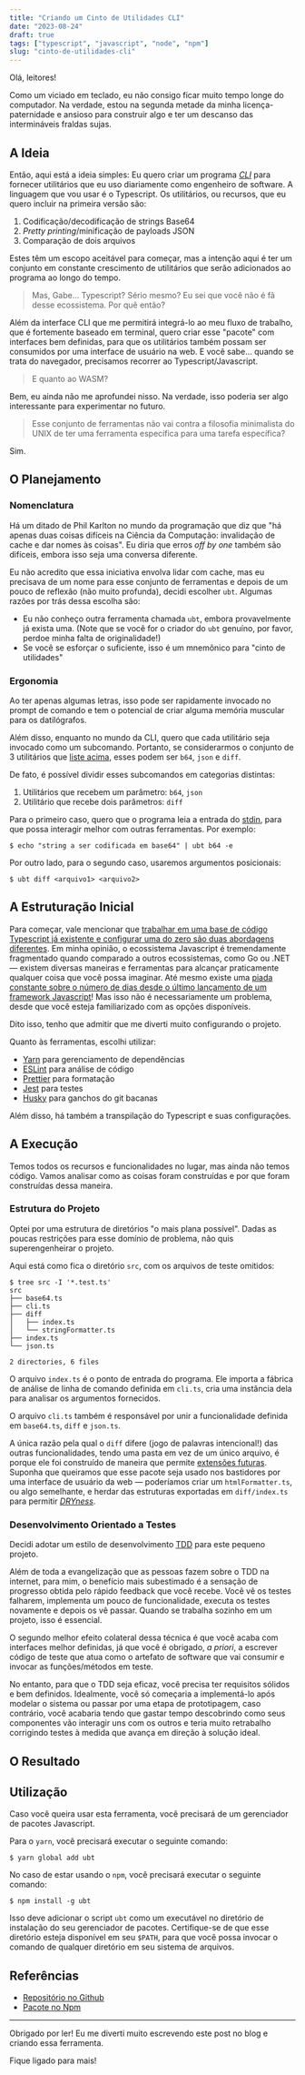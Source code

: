 ```yaml
---
title: "Criando um Cinto de Utilidades CLI"
date: "2023-08-24"
draft: true
tags: ["typescript", "javascript", "node", "npm"]
slug: "cinto-de-utilidades-cli"
---
```


Olá, leitores!

Como um viciado em teclado, eu não consigo ficar muito tempo longe do computador. Na verdade, estou na segunda metade da minha licença-paternidade e ansioso para construir algo e ter um descanso das intermináveis fraldas sujas.

## A Ideia

Então, aqui está a ideia simples: Eu quero criar um programa _[CLI](https://pt.wikipedia.org/wiki/Interface_de_linha_de_comandos)_ para fornecer utilitários que eu uso diariamente como engenheiro de software. A linguagem que vou usar é o Typescript. Os utilitários, ou recursos, que eu quero incluir na primeira versão são:

1. Codificação/decodificação de strings Base64
2. _Pretty printing_/minificação de payloads JSON
3. Comparação de dois arquivos

Estes têm um escopo aceitável para começar, mas a intenção aqui é ter um conjunto em constante crescimento de utilitários que serão adicionados ao programa ao longo do tempo.

> Mas, Gabe... Typescript? Sério mesmo? Eu sei que você não é fã desse ecossistema. Por quê então?

Além da interface CLI que me permitirá integrá-lo ao meu fluxo de trabalho, que é fortemente baseado em terminal, quero criar esse "pacote" com interfaces bem definidas, para que os utilitários também possam ser consumidos por uma interface de usuário na web. E você sabe... quando se trata do navegador, precisamos recorrer ao Typescript/Javascript.

> E quanto ao WASM?

Bem, eu ainda não me aprofundei nisso. Na verdade, isso poderia ser algo interessante para experimentar no futuro.

> Esse conjunto de ferramentas não vai contra a filosofia minimalista do UNIX de ter uma ferramenta específica para uma tarefa específica?

Sim.

## O Planejamento

### Nomenclatura

Há um ditado de Phil Karlton no mundo da programação que diz que "há apenas duas coisas difíceis na Ciência da Computação: invalidação de cache e dar nomes às coisas". Eu diria que erros _off by one_ também são difíceis, embora isso seja uma conversa diferente.

Eu não acredito que essa iniciativa envolva lidar com cache, mas eu precisava de um nome para esse conjunto de ferramentas e depois de um pouco de reflexão (não muito profunda), decidi escolher `ubt`. Algumas razões por trás dessa escolha são:

- Eu não conheço outra ferramenta chamada `ubt`, embora provavelmente já exista uma. (Note que se você for o criador do `ubt` genuíno, por favor, perdoe minha falta de originalidade!)
- Se você se esforçar o suficiente, isso é um mnemônico para "cinto de utilidades"

### Ergonomia

Ao ter apenas algumas letras, isso pode ser rapidamente invocado no prompt de comando e tem o potencial de criar alguma memória muscular para os datilógrafos.

Além disso, enquanto no mundo da CLI, quero que cada utilitário seja invocado como um subcomando. Portanto, se considerarmos o conjunto de 3 utilitários que [liste acima](#a-ideia), esses podem ser `b64`, `json` e `diff`.

De fato, é possível dividir esses subcomandos em categorias distintas:

1. Utilitários que recebem um parâmetro: `b64`, `json`
2. Utilitário que recebe dois parâmetros: `diff`

Para o primeiro caso, quero que o programa leia a entrada do [stdin](https://pt.wikipedia.org/wiki/Fluxos_padr%C3%A3o#Entrada_padr%C3%A3o_(stdin)), para que possa interagir melhor com outras ferramentas. Por exemplo:

```shell
$ echo "string a ser codificada em base64" | ubt b64 -e
```
Por outro lado, para o segundo caso, usaremos argumentos posicionais:

```shell
$ ubt diff <arquivo1> <arquivo2>
```
## A Estruturação Inicial

Para começar, vale mencionar que [trabalhar em uma base de código Typescript já existente e configurar uma do zero são duas abordagens diferentes](https://www.linkedin.com/pulse/greenfield-vs-brownfield-giorgi-bastos/). Em minha opinião, o ecossistema Javascript é tremendamente fragmentado quando comparado a outros ecossistemas, como Go ou .NET — existem diversas maneiras e ferramentas para alcançar praticamente qualquer coisa que você possa imaginar. Até mesmo existe uma [piada constante sobre o número de dias desde o último lançamento de um framework Javascript](https://dayssincelastjavascriptframework.com/)! Mas isso não é necessariamente um problema, desde que você esteja familiarizado com as opções disponíveis.

Dito isso, tenho que admitir que me diverti muito configurando o projeto.

Quanto às ferramentas, escolhi utilizar:

- [Yarn](https://yarnpkg.com/) para gerenciamento de dependências
- [ESLint](https://eslint.org/) para análise de código
- [Prettier](https://prettier.io/) para formatação
- [Jest](https://jestjs.io/pt-BR/) para testes
- [Husky](https://typicode.github.io/husky/) para ganchos do git bacanas

Além disso, há também a transpilação do Typescript e suas configurações.

## A Execução

Temos todos os recursos e funcionalidades no lugar, mas ainda não temos código. Vamos analisar como as coisas foram construídas e por que foram construídas dessa maneira.

### Estrutura do Projeto

Optei por uma estrutura de diretórios "o mais plana possível". Dadas as poucas restrições para esse domínio de problema, não quis superengenheirar o projeto.

Aqui está como fica o diretório `src`, com os arquivos de teste omitidos:

```shell
$ tree src -I '*.test.ts'
src
├── base64.ts
├── cli.ts
├── diff
│   ├── index.ts
│   └── stringFormatter.ts
├── index.ts
└── json.ts

2 directories, 6 files
```
O arquivo `index.ts` é o ponto de entrada do programa. Ele importa a fábrica de análise de linha de comando definida em `cli.ts`, cria uma instância dela para analisar os argumentos fornecidos.

O arquivo `cli.ts` também é responsável por unir a funcionalidade definida em `base64.ts`, `diff` e `json.ts`.

A única razão pela qual o `diff` difere (jogo de palavras intencional!) das outras funcionalidades, tendo uma pasta em vez de um único arquivo, é porque ele foi construído de maneira que permite [extensões futuras](https://pt.wikipedia.org/wiki/Princ%C3%ADpio_do_aberto/fechado). Suponha que queiramos que esse pacote seja usado nos bastidores por uma interface de usuário da web — poderíamos criar um `htmlFormatter.ts`, ou algo semelhante, e herdar das estruturas exportadas em `diff/index.ts` para permitir _[DRYness](https://pt.wikipedia.org/wiki/Don%27t_repeat_yourself)_.

### Desenvolvimento Orientado a Testes

Decidi adotar um estilo de desenvolvimento [TDD](https://pt.wikipedia.org/wiki/Test-driven_development) para este pequeno projeto.

Além de toda a evangelização que as pessoas fazem sobre o TDD na internet, para mim, o benefício mais subestimado é a sensação de progresso obtida pelo rápido feedback que você recebe. Você vê os testes falharem, implementa um pouco de funcionalidade, executa os testes novamente e depois os vê passar. Quando se trabalha sozinho em um projeto, isso é essencial.

O segundo melhor efeito colateral dessa técnica é que você acaba com interfaces melhor definidas, já que você é obrigado, _a priori_, a escrever código de teste que atua como o artefato de software que vai consumir e invocar as funções/métodos em teste.

No entanto, para que o TDD seja eficaz, você precisa ter requisitos sólidos e bem definidos. Idealmente, você só começaria a implementá-lo após modelar o sistema ou passar por uma etapa de prototipagem, caso contrário, você acabaria tendo que gastar tempo descobrindo como seus componentes vão interagir uns com os outros e teria muito retrabalho corrigindo testes à medida que avança em direção à solução ideal.

## O Resultado

<script async id="asciicast-O3Q731849e7MSwUm1FmGBQ0dG" src="https://asciinema.org/a/O3Q731849e7MSwUm1FmGBQ0dG.js"></script>

## Utilização

Caso você queira usar esta ferramenta, você precisará de um gerenciador de pacotes Javascript.

Para o `yarn`, você precisará executar o seguinte comando:

```shell
$ yarn global add ubt
```
No caso de estar usando o `npm`, você precisará executar o seguinte comando:
```shell
$ npm install -g ubt
```

Isso deve adicionar o script `ubt` como um executável no diretório de instalação do seu gerenciador de pacotes. Certifique-se de que esse diretório esteja disponível em seu `$PATH`, para que você possa invocar o comando de qualquer diretório em seu sistema de arquivos.

## Referências

- [Repositório no Github](https://github.com/ewilazarus/ubt)
- [Pacote no Npm](https://www.npmjs.com/package/ubt)

-----

Obrigado por ler! Eu me diverti muito escrevendo este post no blog e criando essa ferramenta.

Fique ligado para mais!
